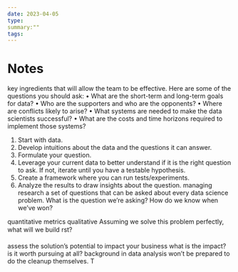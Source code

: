 ```yaml
---
date: 2023-04-05
type:
summary:""
tags:
---
```




# Notes


 key
ingredients that will allow the team to be effective. Here are some of
the questions you should ask:
• What are the short-term and long-term goals for data?
• Who are the supporters and who are the opponents?
• Where are conflicts likely to arise?
• What systems are needed to make the data scientists successful?
• What are the costs and time horizons required to implement those
systems?

1. Start with data.
2. Develop intuitions about the data and the questions it can answer.
3. Formulate your question.
4. Leverage your current data to better understand if it is the right
question to ask. If not, iterate until you have a testable hypothesis.
5. Create a framework where you can run tests/experiments.
6. Analyze the results to draw insights about the question.
managing research
a set of questions that can be asked about every data science
problem. 
What is the question we’re asking?
How do we know when we’ve won?

quantitative metrics
qualitative
Assuming we solve this problem perfectly, what will we build rst?

assess the solution’s potential to
impact your business
what is the impact?
is it worth pursuing at all? 
background in data analysis won’t be prepared to do the
cleanup themselves. T
